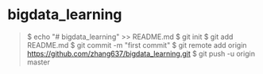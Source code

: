 # bigdata_learning

> $ echo "# bigdata_learning" >> README.md
> $ git init
$ git add README.md
$ git commit -m "first commit"
$ git remote add origin https://github.com/zhang637/bigdata_learning.git
$ git push -u origin master
